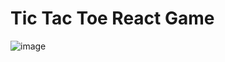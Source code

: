 # Tic Tac Toe React Game

![image](https://user-images.githubusercontent.com/64751892/226408994-14a48d0c-083b-467a-93e2-5f27fb253fc2.png)